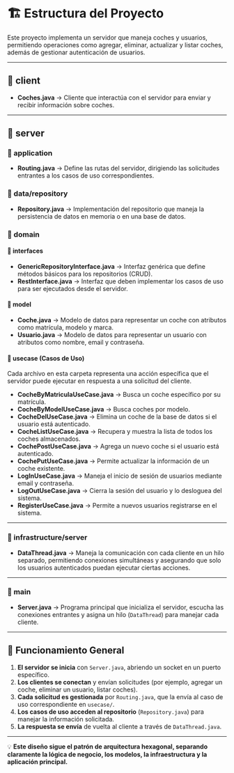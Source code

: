 # 🏗️ Estructura del Proyecto

Este proyecto implementa un servidor que maneja coches y usuarios, permitiendo operaciones como agregar, eliminar, actualizar y listar coches, además de gestionar autenticación de usuarios.

---

## 📂 client
- **Coches.java** → Cliente que interactúa con el servidor para enviar y recibir información sobre coches.

---

## 📂 server

### 📁 application
- **Routing.java** → Define las rutas del servidor, dirigiendo las solicitudes entrantes a los casos de uso correspondientes.

### 📁 data/repository
- **Repository.java** → Implementación del repositorio que maneja la persistencia de datos en memoria o en una base de datos.

### 📁 domain

#### 📂 interfaces
- **GenericRepositoryInterface.java** → Interfaz genérica que define métodos básicos para los repositorios (CRUD).
- **RestInterface.java** → Interfaz que deben implementar los casos de uso para ser ejecutados desde el servidor.

#### 📂 model
- **Coche.java** → Modelo de datos para representar un coche con atributos como matrícula, modelo y marca.
- **Usuario.java** → Modelo de datos para representar un usuario con atributos como nombre, email y contraseña.

#### 📂 usecase (Casos de Uso)
Cada archivo en esta carpeta representa una acción específica que el servidor puede ejecutar en respuesta a una solicitud del cliente.

- **CocheByMatriculaUseCase.java** → Busca un coche específico por su matrícula.
- **CocheByModelUseCase.java** → Busca coches por modelo.
- **CocheDelUseCase.java** → Elimina un coche de la base de datos si el usuario está autenticado.
- **CocheListUseCase.java** → Recupera y muestra la lista de todos los coches almacenados.
- **CochePostUseCase.java** → Agrega un nuevo coche si el usuario está autenticado.
- **CochePutUseCase.java** → Permite actualizar la información de un coche existente.
- **LogInUseCase.java** → Maneja el inicio de sesión de usuarios mediante email y contraseña.
- **LogOutUseCase.java** → Cierra la sesión del usuario y lo desloguea del sistema.
- **RegisterUseCase.java** → Permite a nuevos usuarios registrarse en el sistema.

---

### 📁 infrastructure/server
- **DataThread.java** → Maneja la comunicación con cada cliente en un hilo separado, permitiendo conexiones simultáneas y asegurando que solo los usuarios autenticados puedan ejecutar ciertas acciones.

---

### 📁 main
- **Server.java** → Programa principal que inicializa el servidor, escucha las conexiones entrantes y asigna un hilo (`DataThread`) para manejar cada cliente.

---

## 🚀 Funcionamiento General

1. **El servidor se inicia** con `Server.java`, abriendo un socket en un puerto específico.
2. **Los clientes se conectan** y envían solicitudes (por ejemplo, agregar un coche, eliminar un usuario, listar coches).
3. **Cada solicitud es gestionada** por `Routing.java`, que la envía al caso de uso correspondiente en `usecase/`.
4. **Los casos de uso acceden al repositorio** (`Repository.java`) para manejar la información solicitada.
5. **La respuesta se envía** de vuelta al cliente a través de `DataThread.java`.

---

💡 **Este diseño sigue el patrón de arquitectura hexagonal, separando claramente la lógica de negocio, los modelos, la infraestructura y la aplicación principal.**
